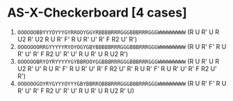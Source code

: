 # AS-X-Checkerboard [4 cases]

1. `OOOOOOBBYYYOYYYGYRROOYGGYRBBBBRRRGGGBBBRRRGGGWWWWWWWWW` (R U R' U R U2 R' U2 R U R' F' R U R' U' R' F R2 U' R')
1. `OOOOOOORRGYYYYYRYOYOGYGBYBBBBBRRRGGGBBBRRRGGGWWWWWWWWW` (R U R' F' R U R' U' R' F R2 U' R' U' R U R' U R U2 R')
1. `OOOOOOBRYOYRYYYYYGYBBROOYGGBBBRRRGGGBBBRRRGGGWWWWWWWWW` (R U R' U R U2 R' U' R U R' F' R U R' U' R' F R2 U' R' R U R' F' R U R' U' R' F R2 U' R')
1. `OOOOOOGOYRYGYYYOYYYGBYBBRROBBBRRRGGGBBBRRRGGGWWWWWWWWW` (R U R' F' R U R' U' R' F R2 U' R' U' R U R' U R U2 R' U)
